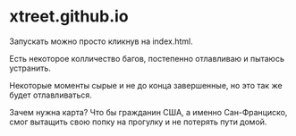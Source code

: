 # xtreet.github.io
Запускать можно просто кликнув на index.html.

Есть некоторое колличество багов, постепенно отлавливаю и пытаюсь устранить.

Некоторые моменты сырые и не до конца завершенные, но это так же будет отлавливаться. 

Зачем нужна карта? Что бы гражданин США, а именно Сан-Франциско, смог вытащить свою попку на прогулку и не потерять пути домой.
